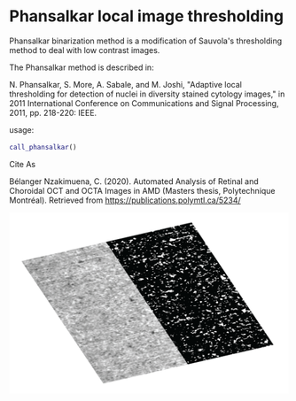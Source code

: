 # Phansalkar local image thresholding
Phansalkar binarization method is a modification of Sauvola's thresholding method to deal with low contrast images.

The Phansalkar method is described in:

N. Phansalkar, S. More, A. Sabale, and M. Joshi, "Adaptive local thresholding for detection of nuclei in diversity stained cytology images," in 2011 International Conference on Communications and Signal Processing, 2011, pp. 218-220: IEEE.

usage:

```matlab
call_phansalkar()
```

Cite As

Bélanger Nzakimuena, C. (2020). Automated Analysis of Retinal and Choroidal OCT and OCTA Images in AMD (Masters thesis, Polytechnique Montréal). Retrieved from https://publications.polymtl.ca/5234/

![example image](figure.png)

